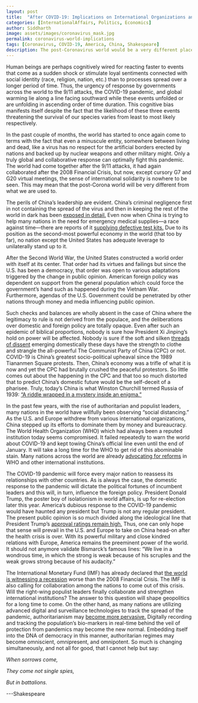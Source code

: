 ```yaml
---
layout: post
title:  "After COVID-19: Implications on International Organizations and the Global Order"
categories: [InternationalAffairs, Politics, Economics]
author: Siddharth
image: assets/images/coronavirus_mask.jpg
permalink: coronavirus-world-implications
tags: [Coronavirus, COVID-19, America, China, Shakespeare]
description: The post-Coronavirus world would be a very different place to live.
---
```

Human beings are perhaps cognitively wired for reacting faster to events that come as a sudden shock or stimulate loyal sentiments connected with social identity (race, religion, nation, etc.) than to processes spread over a longer period of time. Thus, the urgency of response by governments across the world to the 9/11 attacks, the COVID-19 pandemic, and global warming lie along a line facing southward while these events unfolded or are unfolding in ascending order of time duration. This cognitive bias manifests itself despite the fact that the likelihood of these three events threatening the survival of our species varies from least to most likely respectively.

In the past couple of months, the world has started to once again come to terms with the fact that even a minuscule entity, somewhere between living and dead, like a virus has no respect for the artificial borders erected by nations and backed up by nuclear weapons and other military might. Only a truly global and collaborative response can optimally fight this pandemic. The world had come together after the 9/11 attacks, it had again collaborated after the 2008 Financial Crisis, but now, except cursory G7 and G20 virtual meetings, the sense of international solidarity is nowhere to be seen. This may mean that the post-Corona world will be very different from what we are used to.

The perils of China&rsquo;s leadership are evident. China&rsquo;s criminal negligence first in not containing the spread of the virus and then in keeping the rest of the world in dark has been <a href="https://www.eurasiareview.com/16032020-coronavirus-china-falters-and-the-world-suffers-oped/">exposed in detail.</a> Even now when China is trying to help many nations in the need for emergency medical supplies&mdash;a race against time&mdash;there are reports of it <a href="https://www.taiwannews.com.tw/en/news/3905575">supplying defective test kits.</a> Due to its position as the second-most powerful economy in the world (that too by far), no nation except the United States has adequate leverage to unilaterally stand up to it.

After the Second World War, the United States constructed a world order with itself at its center. That order had its virtues and failings but since the U.S. has been a democracy, that order was open to various adaptations triggered by the change in public opinion. American foreign policy was dependent on support from the general population which could force the government&rsquo;s hand such as happened during the Vietnam War. Furthermore, agendas of the U.S. Government could be penetrated by other nations through money and media influencing public opinion.&nbsp;

Such checks and balances are wholly absent in the case of China where the legitimacy to rule is not derived from the populace, and the deliberations over domestic and foreign policy are totally opaque. Even after such an epidemic of biblical proportions, nobody is sure how President Xi Jinping&rsquo;s hold on power will be affected. Nobody is sure if the soft and silken <a href="https://www.nytimes.com/2020/03/03/opinion/coronavirus-china-xi-jinping.html">threads of dissent</a> emerging domestically these days have the strength to clothe and strangle the all-powerful The Communist Party of China (CPC) or not. COVID-19 is China&rsquo;s greatest socio-political upheaval since the 1989 Tiananmen Square protests. Then, China&rsquo;s economy was a trifle of what it is now and yet the CPC had brutally crushed the peaceful protestors. So little comes out about the happening in the CPC and that too so much distorted that to predict China&rsquo;s domestic future would be the self-deceit of a pharisee. Truly, today&rsquo;s China is what Winston Churchill termed Russia of 1939: <a href="http://www.churchill-society-london.org.uk/RusnEnig.html">&ldquo;A riddle wrapped in a mystery inside an enigma.&rdquo;</a>

In the past few years, with the rise of authoritarian and populist leaders, many nations in the world have willfully been observing &ldquo;social distancing.&rdquo; As the U.S. and Europe withdrew from various international organizations, China stepped up its efforts to dominate them by money and bureaucracy. The World Health Organization (WHO) which had always been a reputed institution today seems compromised. It failed repeatedly to warn the world about COVID-19 and kept towing China&rsquo;s official line even until the end of January. It will take a long time for the WHO to get rid of this abominable stain. Many nations across the world are already <a href="https://theprint.in/opinion/why-modi-trump-others-are-angry-at-whos-handling-of-covid-19-crisis/390264/">advocating for reforms</a> in WHO and other international institutions.

The COVID-19 pandemic will force every major nation to reassess its relationships with other countries. As is always the case, the domestic response to the pandemic will dictate the political fortunes of incumbent leaders and this will, in turn, influence the foreign policy. President Donald Trump, the poster boy of isolationism in world affairs, is up for re-election later this year. America&rsquo;s dubious response to the COVID-19 pandemic would have haunted any president but Trump is not any regular president. The present public opinion is so much divided along the ideological line that President Trump&rsquo;s <a href="https://www.usatoday.com/story/news/politics/elections/2020/03/29/coronavirus-what-could-trumps-jump-approval-rating-mean-november/5078347002/">approval ratings remain high.</a> Thus, one can only hope that sense will prevail in the U.S. and Europe to take on China head-on after the health crisis is over. With its powerful military and close kindred relations with Europe, America remains the preeminent power of the world. It should not anymore validate Bismarck&rsquo;s famous lines: &ldquo;We live in a wondrous time, in which the strong is weak because of his scruples and the weak grows strong because of his audacity.&rdquo;

The International Monetary Fund (IMF) has already declared that <a href="https://www.businessinsider.com/imf-global-economy-outlook-recession-coronavirus-international-cooperation-needed-chief-2020-3">the world is witnessing a recession</a> worse than the 2008 Financial Crisis. The IMF is also calling for collaboration among the nations to come out of this crisis. Will the right-wing populist leaders finally collaborate and strengthen international institutions? The answer to this question will shape geopolitics for a long time to come. On the other hand, as many nations are utilizing advanced digital and surveillance technologies to track the spread of the pandemic, authoritarianism may <a href="https://www.ft.com/content/19d90308-6858-11ea-a3c9-1fe6fedcca75?segmentid=acee4131-99c2-09d3-a635-873e61754ec6">become more pervasive.</a> Digitally recording and tracking the population&rsquo;s bio-markers in real-time behind the veil of protection from pandemics may become the new normal. Embedding itself into the DNA of democracy in this manner, authoritarian regimes may become omniscient, omnipresent, and omnipotent. So much is changing simultaneously, and not all for good, that I cannot help but say:

<em>When sorrows come,</em>

<em>They come not single spies,</em>

<em>But in battalions.</em>

---Shakespeare
